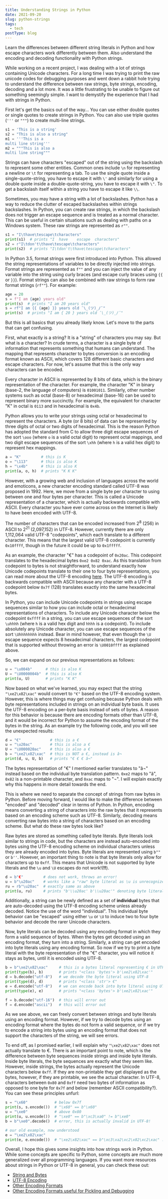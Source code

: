 ```yaml
---
title: Understanding Strings in Python
date: 2021-09-20
slug: python-strings
tags:
  - tech
postType: blog
---
```


Learn the differences between different string literals in Python and how
escape characters work differently between them. Also understand the encoding
and decoding functionality with Python strings.

<!--excerpt-->

While working on a recent project, I was dealing with a lot of strings
containing Unicode characters. For a long time I was trying to print the raw
unicode codes for debugging purposes and went down a rabbit hole trying to
understand the difference between raw strings, byte strings, encoding, decoding
and a lot more. It was a little frustrating to be unable to figure out
something seemingly simple. I want to demystify the experience that I had with strings
in Python.

First let's get the basics out of the way... You can use either double quotes
or single quotes to create strings in Python. You can also use triple quotes
(`'''` or `"""`) to create multi-line strings.

```python
s1 = 'This is a string'
s2 = "This is also a string"
m1 = '''This is a
multi line string'''
m2 = """This is also a
multi line string"""
```

Strings can have characters "escaped" out of the string using the backslash
to represent some other entities. Common ones include `\n` for representing
a newline or `\t` for representing a tab. To use the single quote inside a
single-quote-string, you have to escape it with `\'` and similarly for using
a double quote inside a double-quote-string, you have to escape it with `\"`.
To get a backslash itself within a string you have to escape it like `\\`.

Sometimes, you may have a string with a lot of backslashes. Python has a
way to reduce the clutter of escaped backslashes within strings backslashes.
In Python, you can create raw strings, in which the backslash does not trigger
an escape sequence and is treated as a normal character. This can be useful in
certain situations such as dealing with paths on a Windows system. These raw
strings are represented as `r""`.

```python
s1 = "I\thave\tescape\tcharacters"
print(s1)  # prints "I	have	escape	characters"
s2 = r"I\tdon't\thave\tescape\tcharacters"
print(s2)  # prints "I\tdon't\thave\tescape\tcharacters"
```

In Python 3.5, format strings were first introduced into Python. This allowed
the string representations of variables to be directly injected into strings.
Format strings are represented as `f""` and you can inject the value of any
variable into the string using curly braces (and escape curly braces using
`{{` or `}}`). Format strings can also be combined with raw strings to
form raw format strings (`rf""`). For example:

```python
age = 20
s = f"I am {age} years old"
print(s)  # prints "I am 20 years old"
s = rf"I am {{ {age} }} years old ¯\_(ツ)_/¯"
print(s)  # prints "I am { 20 } years old ¯\_(ツ)_/¯"
```

But this is all basics that you already likely know. Let's move to the parts
that can get confusing.

First, what exactly is a string? It is a "string" of characters you may say.
But what is a character? In crude terms, a character is a single byte of
information that represents something that humans can understand. The mapping
that represents character to bytes conversion is an encoding format known as
ASCII, which covers 128 different basic characters and escape characters. For
now, let's assume that this is the only way characters can be encoded.

Every character in ASCII is represented by 8 bits of data, which is the binary
representation of the character. For example, the character "K" in binary
(base-2, the language of computers) is `01001011`. Similarly, other number
systems such as octal (base-8) or hexadecimal (base-16) can be used to
represent binary more succinctly. For example, the equivalent for character
"K" in octal is `0113` and in hexadecimal is `0x4b`.

Python allows you to write your strings using octal or hexadecimal to
represent the characters. A byte (or 8 bits) of data can be represented by
three digits of octal or two digits of hexadecimal. This is the reason Python
has adopted the standard from C to allow three digit escape sequences of the
sort `\ooo` (where `o` is a valid octal digit) to represent octal mappings,
and two digit escape sequences of the sort `\xhh` (where `h` is a valid hex
digit) to represent hex mappings.

```python
a = "K"         # this is K
o = "\113"      # this is also K
h = "\x4b"      # this is also K
print(a, o, h)  # prints "K K K"
```

However, with a growing web and inclusion of languages across the world and
emoticons, a new character encoding standard called UTF-8 was proposed in
1992. Here, we move from a single byte per character to using between one and
four bytes per character. This is called a Unicode representation of a
character, which is actually backwards compatible with ASCII. Every character
you have ever come across on the Internet is likely to have been encoded with
UTF-8.

The number of characters that can be encoded increased from 2<sup>8</sup>
(256) in ASCII to 2<sup>21</sup> (2,097,152) in UTF-8. However, currently
there are only 1,112,064 valid UTF-8 "codepoints", which each translate to a
different character. This means that the largest valid UTF-8 codepoint is
currently `0x10ffff`, though in the future it could be up to `0x1fffff`.

As an example, the character "€" has a codepoint of `0x20ac`. This codepoint
translates to the hexadecimal bytes `0xe2 0x82 0xac`. As this translation from
codepoint to bytes is not straightforward, to understand exactly how Unicode
codepoints translate to their one to four byte representations, you can read
more about the UTF-8 encoding
[here](https://en.wikipedia.org/wiki/UTF-8#Encoding). The UTF-8 encoding is
backwards compatible with ASCII because any character with a UTF-8 codepoint
below `0x7f` (128) translates exactly into the same hexadecimal bytes.

In Python, you can include Unicode codepoints in strings using escape
sequences similar to how you can include octal or hexadecimal representations
of characters. To include any Unicode character below the codepoint `0xffff`
in a string, you can use escape sequences of the sort `\uhhhh` (where `h` is
a valid hex digit and `hhhh` is a codepoint). To include absolutely any
Unicode character, you can use escape sequences of the sort `\Uhhhhhhhh`
instead. Bear in mind however, that even though the `\U` escape sequence
expects 8 hexadecimal characters, the largest codepoint that is supported 
without throwing an error is `\U0010ffff` as explained above.

So, we can expand on our previous representations as follows:

```python
u = "\u004b"      # this is also K
U = "\U0000004b"  # this is also K
print(u, U)       # prints "K K"
```

Now based on what we've learned, you may expect that the string
`"\xe2\x82\xac"` would convert to `"€"` based on the UTF-8 encoding system.
However, this is where things may get confusing because Python deals with
byte representations included in strings on an individual byte basis. It uses
the UTF-8 encoding on a per-byte basis instead of sets of bytes. A reason for
this behavior is because there are encoding formats other than UTF-8, and it
would be incorrect for Python to assume the encoding format of the bytes in
the string. As an example try the following code, and you will see the
unexpected results:

```python
d = "€"             # this is a €
u = "\u20ac"        # this is also a €
U = "\U000020ac"    # this is also a €
b = "\xe2\x82\xac"  # this is NOT a €, instead is â¬
print(d, u, U, b)   # prints "€ € € â¬"
```

The bytes representation of "€" I mentioned earlier translates to "â¬" instead
based on the individual byte translation pattern. `0xe2` maps to "â", `0x82`
is a non-printable character, and `0xac` maps to "¬". I will explain exactly
why this happens in more detail towards the end.

This is where we need to separate the concept of strings from raw bytes in
Python. Before moving forward, I would like to make the difference between
"encoded" and "decoded" clear in terms of Python. In Python, encoding means
converting a string of characters into the raw bytes that it represents based
on an encoding scheme such as UTF-8. Similarly, decoding means converting raw
bytes into a string of characters based on an encoding scheme. But what do
these raw bytes look like?

Raw bytes are stored as something called byte literals. Byte literals
look similar to strings in code, but the characters are instead auto-encoded
into bytes using the UTF-8 encoding scheme on individual characters unless
they are already encoded into bytes. Byte literals are represented using `b""`
or `b''`. However, an important thing to note is that byte literals only allow
for characters up to `0xff`. This means that Unicode is not supported by byte
literals and the `\u` and `\U` escapes do not work!(**!!**).

```python
d = b"€"         # does not work, throws an error!
u = b"\u20ac"    # works like a "raw" byte literal as \u is unrecognized
ru = rb"\u20ac"  # exactly same as above
print(u, ru)     # prints "b'\\u20ac' b'\\u20ac'" denoting byte literals
```

Additionally, a string can be newly defined as a set of **individual** bytes
that are auto-decoded using the UTF-8 encoding scheme unless already decoded.
Notice the use of the word "individual". This individual byte behavior can be
"escaped" using either `\u` or `\U` to induce two to four byte behavior and
decode the rarer Unicode characters.

Now, byte literals can be decoded using any encoding format in which they form
a valid sequence of bytes. When the bytes get decoded using an encoding
format, they turn into a string. Similarly, a string can get encoded into byte
literals using any encoding format. So now if we try to print a byte literal
with the byte representation of the "€" character, you will notice it stays
as bytes, until it is encoded using UTF-8.

```python
b = b"\xe2\x82\xac"     # this is a bytes literal representing € in UTF-8
print(type(b), b)       # prints "<class 'bytes'> b'\xe2\x82\xac'"
d = b.decode("utf-8")   # we decode the byte literal using UTF-8
print(type(d), d)       # prints "<class 'str'> €"
e = d.encode("utf-8")   # we can encode back into byte literal using UTF-8
print(type(e), e)       # prints "<class 'bytes'> b'\xe2\x82\xac'"

f = b.decode("utf-16")  # this will error out
f = d.encode("ascii")   # this will error out
```

As we see above, we can freely convert between strings and byte literals
using an encoding format. However, if we try to decode bytes using an
encoding format where the bytes do not form a valid sequence, or if we try to
encode a string into bytes using an encoding format that does not support
the characters of the string, we will see errors.

To end off, as I promised earlier, I will explain why `"\xe2\x82\xac"` does
not actually translate to €. There is an important point to note, which is the
difference between byte sequences inside strings and inside byte literals.
Inside byte literals, the byte sequences are exactly what they seem like.
However, inside strings, the bytes actually represent the Unicode characters
below `0xff`. If they are non-printable they get displayed as the bytes,
however, if they are printable, we see the actual character. In UTF-8,
characters between `0x80` and `0xff` need two bytes of information as opposed
to one byte for `0x7f` and below (remember ASCII compatibility?). You can see
these principles unfurl:

```python
s = "\x60"            # below 0x7f
print(s, s.encode())  # "\x60" == b"\x60"
u = "\xe0"            # above 0x80
print(u, u.encode())  # "\xe0" == b"\xc3\xa0" != b"\xe0"
b = b"\xe0".decode()  # error, this is actually invalid in UTF-8!

# our old example, now understood
e = "\xe2\x82\xac"
print(e, e.encode())  # "\xe2\x82\xac" == b"\xc3\xa2\xc2\x82\xc2\xac" != b"\xe2\x82\xac"
```

Overall, I hope this gives some insights into how strings work in Python.
While some concepts are specific to Python, some concepts are much more
generalized over all programming languages. If you want more resources about
strings in Python or UTF-8 in general, you can check these out:
- [String and Bytes](https://docs.python.org/3/reference/lexical_analysis.html#literals)
- [UTF-8 Encoding](https://en.wikipedia.org/wiki/UTF-8#Encoding)
- [Other Encoding Formats](https://docs.python.org/3/library/codecs.html#standard-encodings)
- [
   Other Encoding Formats useful for Pickling and Debugging
  ](https://docs.python.org/3/library/codecs.html#text-encodings)
